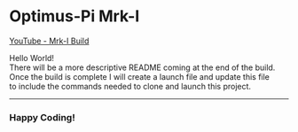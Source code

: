 
# Optimus-Pi Mrk-I

[YouTube - Mrk-I Build]('https://www.youtube.com/playlist?list=PLiymVw0QSna0sIXzzXjwf6gSb4iDrXdEi')

Hello World!\
There will be a more descriptive README coming at the end of the build.\
Once the build is complete I will create a launch file and update this file\
to include the commands needed to clone and launch this project.


---
### Happy Coding!